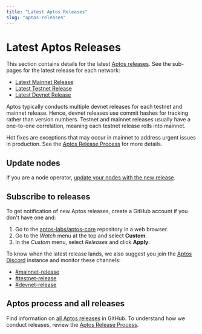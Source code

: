 ```yaml
---
title: "Latest Aptos Releases"
slug: "aptos-releases"
---
```


# Latest Aptos Releases

This section contains details for the latest [Aptos releases](https://github.com/aptos-labs/aptos-core/releases). See the sub-pages for the latest release for each network:

* [Latest Mainnet Release](./mainnet-release.md)
* [Latest Testnet Release](./testnet-release.md)
* [Latest Devnet Release](./devnet-release.md)

Aptos typically conducts multiple devnet releases for each testnet and mainnet release. Hence, devnet releases use commit hashes for tracking rather than version numbers. Testnet and mainnet releases usually have a one-to-one correlation, meaning each testnet release rolls into mainnet.

Hot fixes are exceptions that may occur in mainnet to address urgent issues in production. See the [Aptos Release Process](https://github.com/aptos-labs/aptos-core/blob/main/RELEASE.md) for more details.

## Update nodes

If you are a node operator, [update your nodes with the new release](../nodes/full-node/update-fullnode-with-new-releases.md).

## Subscribe to releases

To get notification of new Aptos releases, create a GitHub account if you don't have one and:

1. Go to the [aptos-labs/aptos-core](https://github.com/aptos-labs/aptos-core) repository in a web browser.
1. Go to the *Watch* menu at the top and select **Custom**.
1. In the *Custom* menu, select *Releases* and click **Apply**.

To know when the latest release lands, we also suggest you join the [Aptos Discord](https://discord.gg/aptoslabs) instance and monitor these channels:

* [#mainnet-release](https://discord.com/channels/945856774056083548/1042502400507916349)
* [#testnet-release](https://discord.com/channels/945856774056083548/1025614160555413545)
* [#devnet-release](https://discord.com/channels/945856774056083548/956692649430093904)


## Aptos process and all releases

Find information on [all Aptos releases](https://github.com/aptos-labs/aptos-core/releases) in GitHub. To understand how we conduct releases, review the [Aptos Release Process](https://github.com/aptos-labs/aptos-core/blob/main/RELEASE.md).
